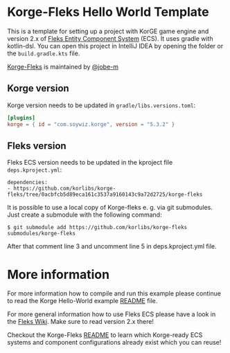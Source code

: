 # Korge-Fleks Hello World Template

This is a template for setting up a project with KorGE game engine and version 2.x of
[Fleks Entity Component System](https://github.com/Quillraven/Fleks) (ECS).
It uses gradle with kotlin-dsl. You can open this project in IntelliJ IDEA by opening the folder or
the `build.gradle.kts` file.

[Korge-Fleks](https://github.com/korlibs/korge-fleks) is maintained by [@jobe-m](https://github.com/jobe-m)

## Korge version

Korge version needs to be updated in `gradle/libs.versions.toml`:

```toml
[plugins]
korge = { id = "com.soywiz.korge", version = "5.3.2" }
```

## Fleks version

Fleks ECS version needs to be updated in the kproject file `deps.kproject.yml`:

```
dependencies:
- https://github.com/korlibs/korge-fleks/tree/0acbfcb5d89eca161c3537a9160143c9a72d2725/korge-fleks
```

It is possible to use a local copy of Korge-fleks e. g. via git submodules.
Just create a submodule with the following command:

    $ git submodule add https://github.com/korlibs/korge-fleks submodules/korge-fleks

After that comment line 3 and uncomment line 5 in deps.kproject.yml file.

# More information

For more information how to compile and run this example please
continue to read the Korge Hello-World example
[README](https://github.com/korlibs/korge-hello-world/blob/main/README.md) file.

For more general information how to use Fleks ECS please have a look in the
[Fleks Wiki](https://github.com/Quillraven/Fleks/wiki). Make sure to read version 2.x there!

Checkout the Korge-Fleks [README](https://github.com/korlibs/korge-fleks/blob/main/README.md) to learn
which Korge-ready ECS systems and component configurations already exist which you can reuse!
